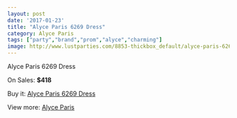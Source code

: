 ```yaml
---
layout: post
date: '2017-01-23'
title: "Alyce Paris 6269 Dress"
category: Alyce Paris
tags: ["party","brand","prom","alyce","charming"]
image: http://www.lustparties.com/8853-thickbox_default/alyce-paris-6269-dress.jpg
---
```

Alyce Paris 6269 Dress

On Sales: **$418**
<a href="https://www.lustparties.com/en/alyce-paris/3053-alyce-paris-6269-dress.html"><amp-img layout="responsive" width="600" height="600" src="//www.lustparties.com/8853-thickbox_default/alyce-paris-6269-dress.jpg" alt="Alyce Paris 6269 Dress 0" /></a>
<a href="https://www.lustparties.com/en/alyce-paris/3053-alyce-paris-6269-dress.html"><amp-img layout="responsive" width="600" height="600" src="//www.lustparties.com/8854-thickbox_default/alyce-paris-6269-dress.jpg" alt="Alyce Paris 6269 Dress 1" /></a>

Buy it: [Alyce Paris 6269 Dress](https://www.lustparties.com/en/alyce-paris/3053-alyce-paris-6269-dress.html "Alyce Paris 6269 Dress")

View more: [Alyce Paris](https://www.lustparties.com/en/7-alyce-paris "Alyce Paris")